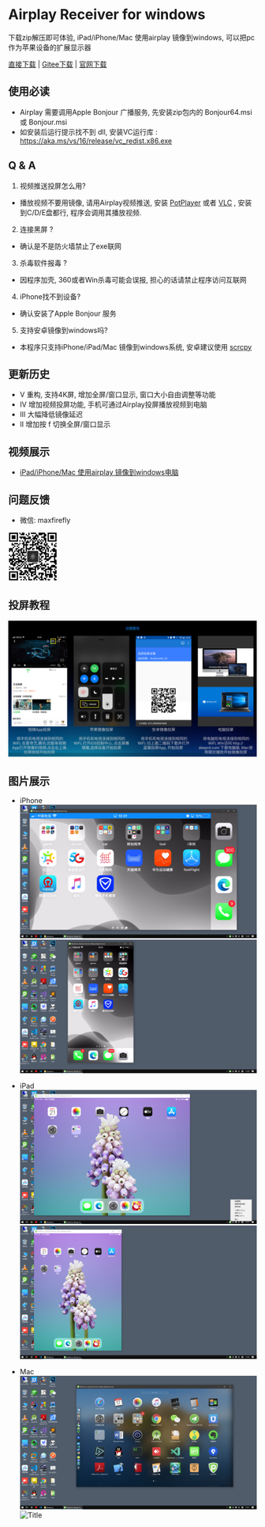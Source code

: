 # Airplay Receiver for windows
下载zip解压即可体验, iPad/iPhone/Mac 使用airplay 镜像到windows, 可以把pc 作为苹果设备的扩展显示器

[直接下载](http://bluberry-10050152.file.myqcloud.com/win-airplay.zip) | [Gitee下载](https://gitee.com/halo-x/Airplay-SDK/tree/master/windows-receiver)  | [官网下载](http://deeprd.com/) 

## 使用必读
- Airplay 需要调用Apple Bonjour 广播服务, 先安装zip包内的 Bonjour64.msi 或 Bonjour.msi 
- 如安装后运行提示找不到 dll, 安装VC运行库 : https://aka.ms/vs/16/release/vc_redist.x86.exe


## Q & A
1. 视频推送投屏怎么用?
- 播放视频不要用镜像, 请用Airplay视频推送, 安装 [PotPlayer](https://daumpotplayer.com/download/) 或者 [VLC](https://www.videolan.org/vlc/) , 安装到C/D/E盘都行, 程序会调用其播放视频.   
2. 连接黑屏 ?  
- 确认是不是防火墙禁止了exe联网
3. 杀毒软件报毒 ?
- 因程序加壳, 360或者Win杀毒可能会误报, 担心的话请禁止程序访问互联网
4. iPhone找不到设备?
- 确认安装了Apple Bonjour 服务
5. 支持安卓镜像到windows吗?
- 本程序只支持iPhone/iPad/Mac 镜像到windows系统, 安卓建议使用 [scrcpy](https://github.com/Genymobile/scrcpy)
 

## 更新历史
- V 重构, 支持4K屏, 增加全屏/窗口显示, 窗口大小自由调整等功能
- IV 增加视频投屏功能, 手机可通过Airplay投屏播放视频到电脑
- III 大幅降低镜像延迟
- II 增加按 f 切换全屏/窗口显示

## 视频展示
- [iPad/iPhone/Mac 使用airplay 镜像到windows电脑](https://www.bilibili.com/video/av90577703)

## 问题反馈
- 微信: maxfirefly
<img src="../image/qrcode.png?raw=true" width="100" height="100">

## 投屏教程
![ ](../image/cast.jpg?raw=true "Title")

## 图片展示
- iPhone
![](../image/win3.png?raw=true "Title") 
![](../image/win2.png?raw=true "Title") 

- iPad
![](../image/win1.png?raw=true "Title") 
![](../image/win5.png?raw=true "Title") 

- Mac
![](../image/win4.png?raw=true "Title") 
![](../image/win2.jpg?raw=true "Title") 
